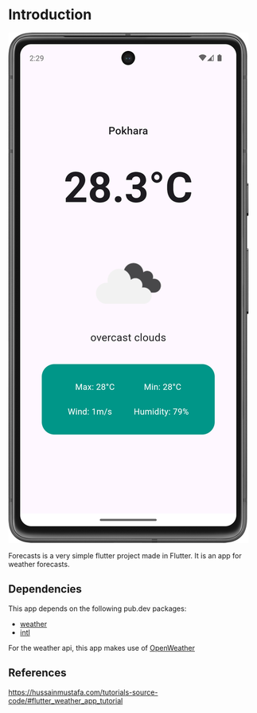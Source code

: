# Introduction

![Screenshot_20240801_142931.png](Screenshot_20240801_142931.png)

Forecasts is a very simple flutter project made in Flutter. It is an app for weather forecasts.

## Dependencies

This app depends on the following pub.dev packages:

- [weather](https://pub.dev/packages/weather)
- [intl](https://pub.dev/packages/intl)

For the weather api, this app makes use of [OpenWeather](https://openweathermap.org)

## References

https://hussainmustafa.com/tutorials-source-code/#flutter_weather_app_tutorial